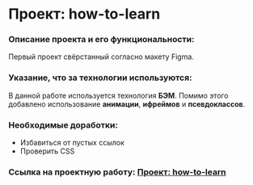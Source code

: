 # Проект: how-to-learn

### Описание проекта и его функциональности:

Первый проект свёрстанный согласно макету Figma.

### Указание, что за технологии используются:

В данной работе используется технология __БЭМ__. Помимо этого добавлено использование __анимации__, __ифреймов__ и __псевдоклассов__.  

### Необходимые доработки:
* Избавиться от пустых ссылок
* Проверить CSS

### Ссылка на проектную работу:   [Проект: how-to-learn](https://nikolaydolgov.github.io/how-to-learn/)
